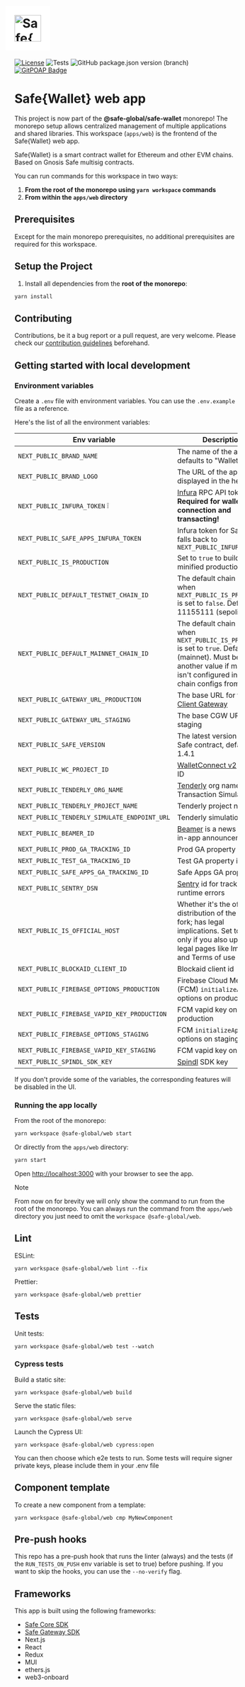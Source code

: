 # <img src="https://github.com/user-attachments/assets/b8249113-d515-4c91-a12a-f134813614e8" height="60" valign="middle" alt="Safe{Wallet}" style="background: #fff; padding: 20px; margin: 0 -20px" />

[![License](https://img.shields.io/github/license/safe-global/safe-wallet-web)](https://github.com/safe-global/safe-wallet-web/blob/main/LICENSE)
![Tests](https://img.shields.io/github/actions/workflow/status/safe-global/safe-wallet-web/test.yml?branch=main&label=tests)
![GitHub package.json version (branch)](https://img.shields.io/github/package-json/v/safe-global/safe-wallet-web)
[![GitPOAP Badge](https://public-api.gitpoap.io/v1/repo/safe-global/safe-wallet-web/badge)](https://www.gitpoap.io/gh/safe-global/safe-wallet-web)

# Safe{Wallet} web app

This project is now part of the **@safe-global/safe-wallet** monorepo! The monorepo setup allows centralized management
of multiple
applications and shared libraries. This workspace (`apps/web`) is the frontend of the Safe{Wallet} web app.

Safe{Wallet} is a smart contract wallet for Ethereum and other EVM chains. Based on Gnosis Safe multisig contracts.

You can run commands for this workspace in two ways:

1. **From the root of the monorepo using `yarn workspace` commands**
2. **From within the `apps/web` directory**

## Prerequisites

Except for the main monorepo prerequisites, no additional prerequisites are required for this workspace.

## Setup the Project

1. Install all dependencies from the **root of the monorepo**:

```bash
yarn install
```

## Contributing

Contributions, be it a bug report or a pull request, are very welcome. Please check
our [contribution guidelines](CONTRIBUTING.md) beforehand.

## Getting started with local development

### Environment variables

Create a `.env` file with environment variables. You can use the `.env.example` file as a reference.

Here's the list of all the environment variables:

| Env variable                                 | Description                                                                                                                                                                                   |
| -------------------------------------------- | --------------------------------------------------------------------------------------------------------------------------------------------------------------------------------------------- |
| `NEXT_PUBLIC_BRAND_NAME`                     | The name of the app, defaults to "Wallet fork"                                                                                                                                                |
| `NEXT_PUBLIC_BRAND_LOGO`                     | The URL of the app logo displayed in the header                                                                                                                                               |
| `NEXT_PUBLIC_INFURA_TOKEN` ❕                | [Infura](https://docs.infura.io/infura/networks/ethereum/how-to/secure-a-project/project-id) RPC API token. **Required for wallet connection and transacting!**                               |
| `NEXT_PUBLIC_SAFE_APPS_INFURA_TOKEN`         | Infura token for Safe Apps, falls back to `NEXT_PUBLIC_INFURA_TOKEN`                                                                                                                          |
| `NEXT_PUBLIC_IS_PRODUCTION`                  | Set to `true` to build a minified production app                                                                                                                                              |
| `NEXT_PUBLIC_DEFAULT_TESTNET_CHAIN_ID`       | The default chain ID used when `NEXT_PUBLIC_IS_PRODUCTION` is set to `false`. Defaults to 11155111 (sepolia)                                                                                  |
| `NEXT_PUBLIC_DEFAULT_MAINNET_CHAIN_ID`       | The default chain ID used when `NEXT_PUBLIC_IS_PRODUCTION` is set to `true`. Defaults to 1 (mainnet). Must be set to another value if mainnet isn't configured in the chain configs from CGW. |
| `NEXT_PUBLIC_GATEWAY_URL_PRODUCTION`         | The base URL for the [Safe Client Gateway](https://github.com/safe-global/safe-client-gateway)                                                                                                |
| `NEXT_PUBLIC_GATEWAY_URL_STAGING`            | The base CGW URL on staging                                                                                                                                                                   |
| `NEXT_PUBLIC_SAFE_VERSION`                   | The latest version of the Safe contract, defaults to 1.4.1                                                                                                                                    |
| `NEXT_PUBLIC_WC_PROJECT_ID`                  | [WalletConnect v2](https://docs.walletconnect.com/2.0/cloud/relay) project ID                                                                                                                 |
| `NEXT_PUBLIC_TENDERLY_ORG_NAME`              | [Tenderly](https://tenderly.co) org name for Transaction Simulation                                                                                                                           |
| `NEXT_PUBLIC_TENDERLY_PROJECT_NAME`          | Tenderly project name                                                                                                                                                                         |
| `NEXT_PUBLIC_TENDERLY_SIMULATE_ENDPOINT_URL` | Tenderly simulation URL                                                                                                                                                                       |
| `NEXT_PUBLIC_BEAMER_ID`                      | [Beamer](https://www.getbeamer.com) is a news feed for in-app announcements                                                                                                                   |
| `NEXT_PUBLIC_PROD_GA_TRACKING_ID`            | Prod GA property id                                                                                                                                                                           |
| `NEXT_PUBLIC_TEST_GA_TRACKING_ID`            | Test GA property id                                                                                                                                                                           |
| `NEXT_PUBLIC_SAFE_APPS_GA_TRACKING_ID`       | Safe Apps GA property id                                                                                                                                                                      |
| `NEXT_PUBLIC_SENTRY_DSN`                     | [Sentry](https://sentry.io) id for tracking runtime errors                                                                                                                                    |
| `NEXT_PUBLIC_IS_OFFICIAL_HOST`               | Whether it's the official distribution of the app, or a fork; has legal implications. Set to true only if you also update the legal pages like Imprint and Terms of use                       |
| `NEXT_PUBLIC_BLOCKAID_CLIENT_ID`                   | Blockaid client id                                                                                                                                                                          |
| `NEXT_PUBLIC_FIREBASE_OPTIONS_PRODUCTION`    | Firebase Cloud Messaging (FCM) `initializeApp` options on production                                                                                                                          |
| `NEXT_PUBLIC_FIREBASE_VAPID_KEY_PRODUCTION`  | FCM vapid key on production                                                                                                                                                                   |
| `NEXT_PUBLIC_FIREBASE_OPTIONS_STAGING`       | FCM `initializeApp` options on staging                                                                                                                                                        |
| `NEXT_PUBLIC_FIREBASE_VAPID_KEY_STAGING`     | FCM vapid key on staging                                                                                                                                                                      |
| `NEXT_PUBLIC_SPINDL_SDK_KEY`                 | [Spindl](http://spindl.xyz) SDK key                                                                                                                                                           |

If you don't provide some of the variables, the corresponding features will be disabled in the UI.

### Running the app locally

From the root of the monorepo:

```bash
yarn workspace @safe-global/web start
```

Or directly from the `apps/web` directory:

```bash
yarn start
```

Open [http://localhost:3000](http://localhost:3000) with your browser to see the app.

> [!NOTE]
>
> From now on for brevity we will only show the command to run from the root of the monorepo. You can always run the command from the `apps/web` directory you just need to omit the `workspace @safe-global/web`.

## Lint

ESLint:

```
yarn workspace @safe-global/web lint --fix
```

Prettier:

```
yarn workspace @safe-global/web prettier
```

## Tests

Unit tests:

```
yarn workspace @safe-global/web test --watch
```

### Cypress tests

Build a static site:

```
yarn workspace @safe-global/web build
```

Serve the static files:

```
yarn workspace @safe-global/web serve
```

Launch the Cypress UI:

```
yarn workspace @safe-global/web cypress:open
```

You can then choose which e2e tests to run.
Some tests will require signer private keys, please include them in your .env file

## Component template

To create a new component from a template:

```
yarn workspace @safe-global/web cmp MyNewComponent
```

## Pre-push hooks

This repo has a pre-push hook that runs the linter (always) and the tests (if the `RUN_TESTS_ON_PUSH` env variable is
set to true)
before pushing. If you want to skip the hooks, you can use the `--no-verify` flag.

## Frameworks

This app is built using the following frameworks:

- [Safe Core SDK](https://github.com/safe-global/safe-core-sdk)
- [Safe Gateway SDK](https://github.com/safe-global/safe-gateway-typescript-sdk)
- Next.js
- React
- Redux
- MUI
- ethers.js
- web3-onboard
